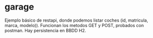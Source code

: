 # garage

Ejemplo básico de restapi, donde podemos listar coches (id, matricula, marca, modelo)). Funcionan los metodos GET y POST, probados con postman. Hay persistencia en BBDD H2.
